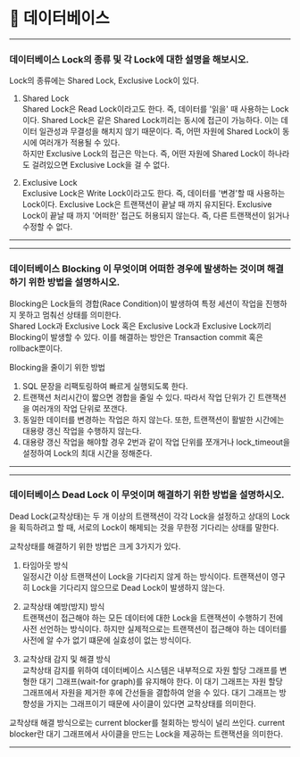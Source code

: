 # 🐼 데이터베이스




---


### 데이터베이스 Lock의 종류 및 각 Lock에 대한 설명을 해보시오.    

Lock의 종류에는 Shared Lock, Exclusive Lock이 있다.    
    
1) Shared Lock    
Shared Lock은 Read Lock이라고도 한다. 즉, 데이터를 '읽을' 때 사용하는 Lock이다. Shared Lock은 같은 Shared Lock끼리는 동시에 접근이 가능하다.
이는 데이터 일관성과 무결성을 해치지 않기 때문이다. 즉, 어떤 자원에 Shared Lock이 동시에 여러개가 적용될 수 있다.    
하지만 Exclusive Lock의 접근은 막는다. 즉, 어떤 자원에 Shared Lock이 하나라도 걸려있으면 Exclusive Lock을 걸 수 없다.    
     
2) Exclusive Lock    
Exclusive Lock은 Write Lock이라고도 한다. 즉, 데이터를 '변경'할 때 사용하는 Lock이다. Exclusive Lock은 트랜잭션이 끝날 때 까지 유지된다.
Exclusive Lock이 끝날 때 까지 '어떠한' 접근도 허용되지 않는다. 즉, 다른 트랜잭션이 읽거나 수정할 수 없다.    

---

---


### 데이터베이스 Blocking 이 무엇이며 어떠한 경우에 발생하는 것이며 해결하기 위한 방법을 설명하시오.    
          
Blocking은 Lock들의 경합(Race Condition)이 발생하여 특정 세션이 작업을 진행하지 못하고 멈춰선 상태를 의미한다.    
Shared Lock과 Exclusive Lock 혹은 Exclusive Lock과 Exclusive Lock끼리 Blocking이 발생할 수 있다. 이를 해결하는 방안은 Transaction commit 혹은 rollback뿐이다.    
    
Blocking을 줄이기 위한 방법    
1. SQL 문장을 리팩토링하여 빠르게 실행되도록 한다.    
2. 트랜잭션 처리시간이 짧으면 경합을 줄일 수 있다. 따라서 작업 단위가 긴 트랜잭션을 여러개의 작업 단위로 쪼갠다.   
3. 동일한 데이터를 변경하는 작업은 하지 않는다. 또한, 트랜잭션이 활발한 시간에는 대용량 갱신 작업을 수행하지 않는다.    
4. 대용량 갱신 작업을 해야할 경우 2번과 같이 작업 단위를 쪼개거나 lock_timeout을 설정하여 Lock의 최대 시간을 정해준다.    

---

---


### 데이터베이스 Dead Lock 이 무엇이며 해결하기 위한 방법을 설명하시오.    
    
Dead Lock(교착상태)는 두 개 이상의 트랜잭션이 각각 Lock을 설정하고 상대의 Lock을 획득하려고 할 때, 서로의 Lock이 해제되는 것을 무한정 기다리는 상태를 말한다.   
    
교착상태를 해결하기 위한 방법은 크게 3가지가 있다.    
1) 타임아웃 방식    
일정시간 이상 트랜잭션이 Lock을 기다리지 않게 하는 방식이다. 트랜잭션이 영구히 Lock을 기다리지 않으므로 Dead Lock이 발생하지 않는다.    
    
2) 교착상태 예방(방지) 방식   
트랜잭션이 접근해야 하는 모든 데이터에 대한 Lock을 트랜잭션이 수행하기 전에 사전 선언하는 방식이다. 하지만 실제적으로는 트랜잭션이 접근해야 하는 데이터를 사전에 알 수가 없기 떄문에 실효성이 없는 방식이다.
    
3) 교착상태 감지 및 해결 방식    
교착상태 감지를 위하여 데이터베이스 시스템은 내부적으로 자원 할당 그래프를 변형한 대기 그래프(wait-for graph)를 유지해야 한다. 이 대기 그래프는 자원 할당 그래프에서 자원을 제거한 후에 간선들을 결합하여 얻을 수 있다. 대기 그래프는 방향성을 가지는 그래프이기 때문에 사이클이 있다면 교착상태를 의미한다.    
     
교착상태 해결 방식으로는 current blocker를 철회하는 방식이 널리 쓰인다. current blocker란 대기 그래프에서 사이클을 만드는 Lock을 제공하는 트랜잭션을 의미한다.


---

